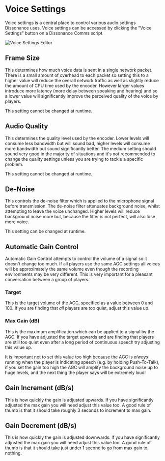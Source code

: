 # Voice Settings

Voice settings is a central place to control various audio settings Dissonance uses. Voice settings can be accessed by clicking the "Voice Settings" button on a Dissonance Comms script.

![Voice Settings Editor](/images/VoiceSettings_Editor.png)

## Frame Size

This determines how much voice data is sent in a single network packet. There is a small amount of overhead to each packet so setting this to a higher value will reduce the overall network traffic as well as slightly reduce the amount of CPU time used by the encoder. However larger values introduce more latency (more delay between speaking and hearing) and so a lower value will significantly improve the perceived quality of the voice by players.

This setting cannot be changed at runtime.

## Audio Quality

This determines the quality level used by the encoder. Lower levels will consume less bandwidth but will sound bad, higher levels will consume more bandwidth but sound significantly better. The medium setting should sound very good in the majority of situations and it's not recommended to change the quality settings unless you are trying to tackle a specific problem.

This setting cannot be changed at runtime.

## De-Noise

This controls the de-noise filter which is applied to the microphone signal before transmission. The de-noise filter attenuates background noise, whilst attempting to leave the voice unchanged. Higher levels will reduce background noise more but, because the filter is not perfect, will also lose more voice.

This setting can be changed at runtime.

## Automatic Gain Control

Automatic Gain Control attempts to control the volume of a signal so it doesn't change too much. If all players use the same AGC settings all voices will be approximately the same volume even though the recording environments may be very different. This is very important for a pleasant conversation between a group of players.

### Target

This is the target volume of the AGC, specified as a value between 0 and 100. If you are finding that *all* players are too quiet, adjust this value up.

### Max Gain (dB)

This is the maximum amplification which can be applied to a signal by the AGC. If you have adjusted the target upwards and are finding that players are still too quiet even after a long period of continuous speech try adjusting this value up.

It is important not to set this value too high because the AGC is *always* running when the player is indicating speech (e.g. by holding Push-To-Talk), if you set the gain too high the AGC will amplify the background noise up to huge levels, and the next thing the player says will be extremely loud!

## Gain Increment (dB/s)

This is how quickly the gain is adjusted upwards. If you have significantly adjusted the max gain you will need adjust this value too. A good rule of thumb is that it should take roughly 3 seconds to increment to max gain.

## Gain Decrement (dB/s)

This is how quickly the gain is adjusted downwards. If you have significantly adjusted the max gain you will need adjust this value too. A good rule of thumb is that it should take just under 1 second to go from max gain to nothing.
